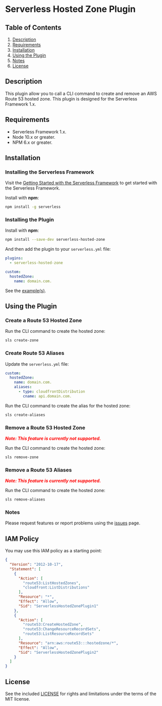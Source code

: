 # Serverless Hosted Zone Plugin

## Table of Contents

1. [Description](#description)
2. [Requirements](#requirements)
3. [Installation](#installation)
4. [Using the Plugin](#using-the-plugin)
5. [Notes](#notes)
6. [License](#license)

## Description

This plugin allow you to call a CLI command to create and remove an AWS Route 53 hosted zone. This plugin is designed for the Serverless Framework 1.x.

## Requirements

- Serverless Framework 1.x.
- Node 10.x or greater.
- NPM 6.x or greater.

## Installation

### Installing the Serverless Framework

Visit the [Getting Started with the Serverless Framework](https://serverless.com/framework/docs/getting-started) to get started with the Serverless Framework.

Install with **npm**:

```sh
npm install -g serverless
```

### Installing the Plugin

Install with **npm**:

```sh
npm install --save-dev serverless-hosted-zone
```

And then add the plugin to your `serverless.yml` file:

```yaml
plugins:
  - serverless-hosted-zone

custom:
  hostedZone:
    name: domain.com.
```

See the [example(s)](./examples).

## Using the Plugin

### Create a Route 53 Hosted Zone

Run the CLI command to create the hosted zone:

```sh
sls create-zone
```

### Create Route 53 Aliases

Update the `serverless.yml` file:

```yaml
custom:
  hostedZone:
    name: domain.com.
    aliases:
      - type: cloudfrontDistribution
        cname: api.domain.com.
```

Run the CLI command to create the alias for the hosted zone:

```sh
sls create-aliases
```

### Remove a Route 53 Hosted Zone

***<span style="color:red">Note: This feature is currently not supported.</span>***

Run the CLI command to create the hosted zone:

```sh
sls remove-zone
```

### Remove a Route 53 Aliases

***<span style="color:red">Note: This feature is currently not supported.</span>***

Run the CLI command to create the hosted zone:

```sh
sls remove-aliases
```

### Notes

Please request features or report problems using the [issues](https://github.com/miguel-a-calles-mba/serverless-hosted-zone/issues) page.

## IAM Policy

You may use this IAM policy as a starting point:

```json
{
  "Version": "2012-10-17",
  "Statement": [
    {
      "Action": [
        "route53:ListHostedZones",
        "cloudfront:ListDistributions"
      ],
      "Resource": "*",
      "Effect": "Allow",
      "Sid": "ServerlessHostedZonePlugin1"
    },
    {
      "Action": [
        "route53:CreateHostedZone",
        "route53:ChangeResourceRecordSets",
        "route53:ListResourceRecordSets"
      ],
      "Resource": "arn:aws:route53:::hostedzone/*",
      "Effect": "Allow",
      "Sid": "ServerlessHostedZonePlugin2"
    }
  ]
}
```

## License

See the included [LICENSE](LICENSE) for rights and limitations under the terms of the MIT license.
